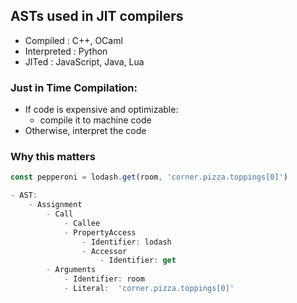 
## ASTs used in JIT compilers

- Compiled    : C++, OCaml
- Interpreted : Python
- JITed       : JavaScript, Java, Lua


### Just in Time Compilation:

- If code is expensive and optimizable:
    - compile it to machine code
- Otherwise, interpret the code 


### Why this matters


```javascript
const pepperoni = lodash.get(room, 'corner.pizza.toppings[0]')

- AST:
    - Assignment
        - Call
            - Callee
            - PropertyAccess
                - Identifier: lodash
                - Accessor
                    - Identifier: get
        - Arguments
            - Identifier: room
            - Literal:  'corner.pizza.toppings[0]'
```


